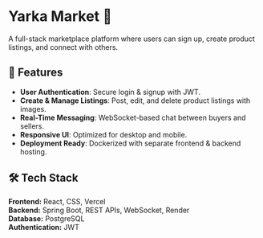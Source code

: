 # Yarka Market 🛒  
A full-stack marketplace platform where users can sign up, create product listings, and connect with others.  

## 🚀 Features
- **User Authentication**: Secure login & signup with JWT.  
- **Create & Manage Listings**: Post, edit, and delete product listings with images.  
- **Real-Time Messaging**: WebSocket-based chat between buyers and sellers.  
- **Responsive UI**: Optimized for desktop and mobile.  
- **Deployment Ready**: Dockerized with separate frontend & backend hosting.

## 🛠️ Tech Stack
**Frontend:** React, CSS, Vercel  
**Backend:** Spring Boot, REST APIs, WebSocket, Render  
**Database:** PostgreSQL  
**Authentication:** JWT  
